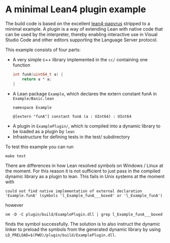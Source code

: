 # A minimal Lean4 plugin example

The build code is based on the excellent [lean4-papyrus](https://github.com/tydeu/lean4-papyrus/tree/master) stripped to a minimal example. A plugin is a way of extending Lean with native code that can be used by the
interpreter, thereby enabling interactive use in Visual Studio Code and other editors supporting the Language Server protocol. 

This example consists of four parts: 
- A very simple c++ library implemented in the ```cc/``` containing one
    function 
    ```c++ 
    int funA(uint64_t a) {
        return a * a;
    }
    ```
- A Lean package ```Example```, which declares the extern constant funA in ```Example/Basic.lean```
    ```lean
    namespace Example

    @[extern "funA"] constant funA (a : UInt64) : UInt64
    ```
- A plugin in ```ExamplePlugin/```, which is compiled into a dynamic library to be loaded as a plugin by ```lean```
- Infrastructure for defining tests in the test/ subdirectory


To test this example you can run
```
make test
```
There are differences in how Lean resolved symbols on Windows / Linux at the moment. For this reason it
is not sufficient to just pass in the compiled dynamic library as a plugin to lean. This fails in Unix systems at the moment with 
```
could not find native implementation of external declaration 'Example.funA' (symbols 'l_Example_funA___boxed' or 'l_Example_funA')
```
however 
```
nm -D -C plugin/build/ExamplePlugin.dll | grep l_Example_funA___boxed
```
finds the symbol successfully. The solution is to also instruct the dynamic linker to preload the
symbols from the generated dynamic library by using ```LD_PRELOAD=$(PWD)/plugin/build/ExamplePlugin.dll```.
